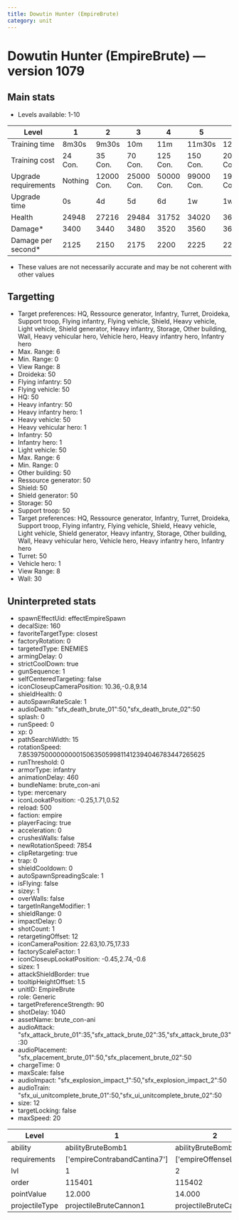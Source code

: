 ```yaml
---
title: Dowutin Hunter (EmpireBrute)
category: unit
---
```


# Dowutin Hunter (EmpireBrute) — version 1079

## Main stats

  * Levels available: 1-10

|Level               |1      |2         |3         |4         |5         |6          |7          |8          |9          |10         |
|--------------------|-------|----------|----------|----------|----------|-----------|-----------|-----------|-----------|-----------|
|Training time       |8m30s  |9m30s     |10m       |11m       |11m30s    |12m30s     |13m        |13m30s     |14m30s     |15m        |
|Training cost       |24 Con.|35 Con.   |70 Con.   |125 Con.  |150 Con.  |200 Con.   |275 Con.   |400 Con.   |550 Con.   |900 Con.   |
|Upgrade requirements|Nothing|12000 Con.|25000 Con.|50000 Con.|99000 Con.|190000 Con.|250000 Con.|270000 Con.|280000 Con.|285000 Con.|
|Upgrade time        |0s     |4d        |5d        |6d        |1w        |1w1d       |1w2d       |1w3d       |1w4d       |1w5d       |
|Health              |24948  |27216     |29484     |31752     |34020     |36288      |38556      |40824      |43092      |45360      |
|Damage*             |3400   |3440      |3480      |3520      |3560      |3600       |3640       |3680       |3720       |3760       |
|Damage per second*  |2125   |2150      |2175      |2200      |2225      |2250       |2275       |2300       |2325       |2350       |

* These values are not necessarily accurate and may be not coherent with other values

## Targetting

  * Target preferences: HQ, Ressource generator, Infantry, Turret, Droideka, Support troop, Flying infantry, Flying vehicle, Shield, Heavy vehicle, Light vehicle, Shield generator, Heavy infantry, Storage, Other building, Wall, Heavy vehicular hero, Vehicle hero, Heavy infantry hero, Infantry hero
  * Max. Range: 6
  * Min. Range: 0
  * View Range: 8
  * Droideka: 50
  * Flying infantry: 50
  * Flying vehicle: 50
  * HQ: 50
  * Heavy infantry: 50
  * Heavy infantry hero: 1
  * Heavy vehicle: 50
  * Heavy vehicular hero: 1
  * Infantry: 50
  * Infantry hero: 1
  * Light vehicle: 50
  * Max. Range: 6
  * Min. Range: 0
  * Other building: 50
  * Ressource generator: 50
  * Shield: 50
  * Shield generator: 50
  * Storage: 50
  * Support troop: 50
  * Target preferences: HQ, Ressource generator, Infantry, Turret, Droideka, Support troop, Flying infantry, Flying vehicle, Shield, Heavy vehicle, Light vehicle, Shield generator, Heavy infantry, Storage, Other building, Wall, Heavy vehicular hero, Vehicle hero, Heavy infantry hero, Infantry hero
  * Turret: 50
  * Vehicle hero: 1
  * View Range: 8
  * Wall: 30

## Uninterpreted stats

  * spawnEffectUid: effectEmpireSpawn
  * decalSize: 160
  * favoriteTargetType: closest
  * factoryRotation: 0
  * targetedType: ENEMIES
  * armingDelay: 0
  * strictCoolDown: true
  * gunSequence: 1
  * selfCenteredTargeting: false
  * iconCloseupCameraPosition: 10.36,-0.8,9.14
  * shieldHealth: 0
  * autoSpawnRateScale: 1
  * audioDeath: "sfx_death_brute_01":50,"sfx_death_brute_02":50
  * splash: 0
  * runSpeed: 0
  * xp: 0
  * pathSearchWidth: 15
  * rotationSpeed: 7.8539750000000001506350599811412394046783447265625
  * runThreshold: 0
  * armorType: infantry
  * animationDelay: 460
  * bundleName: brute_con-ani
  * type: mercenary
  * iconLookatPosition: -0.25,1.71,0.52
  * reload: 500
  * faction: empire
  * playerFacing: true
  * acceleration: 0
  * crushesWalls: false
  * newRotationSpeed: 7854
  * clipRetargeting: true
  * trap: 0
  * shieldCooldown: 0
  * autoSpawnSpreadingScale: 1
  * isFlying: false
  * sizey: 1
  * overWalls: false
  * targetInRangeModifier: 1
  * shieldRange: 0
  * impactDelay: 0
  * shotCount: 1
  * retargetingOffset: 12
  * iconCameraPosition: 22.63,10.75,17.33
  * factoryScaleFactor: 1
  * iconCloseupLookatPosition: -0.45,2.74,-0.6
  * sizex: 1
  * attackShieldBorder: true
  * tooltipHeightOffset: 1.5
  * unitID: EmpireBrute
  * role: Generic
  * targetPreferenceStrength: 90
  * shotDelay: 1040
  * assetName: brute_con-ani
  * audioAttack: "sfx_attack_brute_01":35,"sfx_attack_brute_02":35,"sfx_attack_brute_03":30
  * audioPlacement: "sfx_placement_brute_01":50,"sfx_placement_brute_02":50
  * chargeTime: 0
  * maxScale: false
  * audioImpact: "sfx_explosion_impact_1":50,"sfx_explosion_impact_2":50
  * audioTrain: "sfx_ui_unitcomplete_brute_01":50,"sfx_ui_unitcomplete_brute_02":50
  * size: 12
  * targetLocking: false
  * maxSpeed: 20

|Level         |1                           |2                     |3                     |4                     |5                     |6                     |7                     |8                     |9                     |10                     |
|--------------|----------------------------|----------------------|----------------------|----------------------|----------------------|----------------------|----------------------|----------------------|----------------------|-----------------------|
|ability       |abilityBruteBomb1           |abilityBruteBomb2     |abilityBruteBomb3     |abilityBruteBomb4     |abilityBruteBomb5     |abilityBruteBomb6     |abilityBruteBomb7     |abilityBruteBomb8     |abilityBruteBomb9     |abilityBruteBomb10     |
|requirements  |['empireContrabandCantina7']|['empireOffenseLab2'] |['empireOffenseLab3'] |['empireOffenseLab4'] |['empireOffenseLab5'] |['empireOffenseLab6'] |['empireOffenseLab7'] |['empireOffenseLab8'] |['empireOffenseLab9'] |['empireOffenseLab10'] |
|lvl           |1                           |2                     |3                     |4                     |5                     |6                     |7                     |8                     |9                     |10                     |
|order         |115401                      |115402                |115403                |115404                |115405                |115406                |115407                |115408                |115409                |115410                 |
|pointValue    |12.000                      |14.000                |17.000                |19.000                |22.000                |24.000                |26.000                |29.000                |31.000                |36.000                 |
|projectileType|projectileBruteCannon1      |projectileBruteCannon2|projectileBruteCannon3|projectileBruteCannon4|projectileBruteCannon5|projectileBruteCannon6|projectileBruteCannon7|projectileBruteCannon8|projectileBruteCannon9|projectileBruteCannon10|

